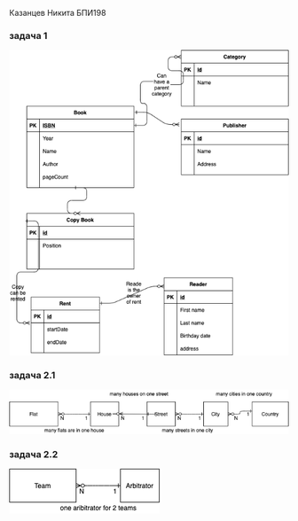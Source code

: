 Казанцев Никита БПИ198

### задача 1
![ws](task1.png)

### задача 2.1
![ws](task2_1.png)

### задача 2.2
![ws](task2_2.png)
